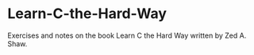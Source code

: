 # Learn-C-the-Hard-Way
Exercises and notes on the book Learn C the Hard Way written by Zed A. Shaw.
